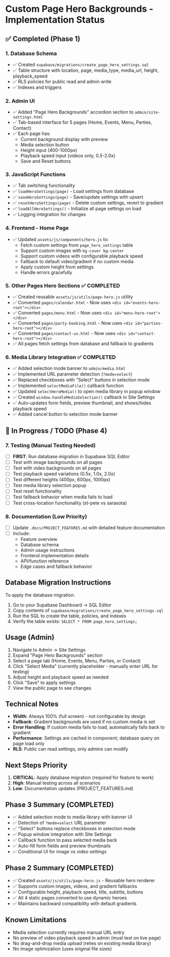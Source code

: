 # Custom Page Hero Backgrounds - Implementation Status

## ✅ Completed (Phase 1)

### 1. Database Schema
- ✅ Created `supabase/migrations/create_page_hero_settings.sql`
- ✅ Table structure with location, page, media_type, media_url, height, playback_speed
- ✅ RLS policies for public read and admin write
- ✅ Indexes and triggers

### 2. Admin UI  
- ✅ Added "Page Hero Backgrounds" accordion section to `admin/site-settings.html`
- ✅ Tab-based interface for 5 pages (Home, Events, Menu, Parties, Contact)
- ✅ Each page has:
  - Current background display with preview
  - Media selection button
  - Height input (400-1000px)
  - Playback speed input (videos only, 0.5-2.0x)
  - Save and Reset buttons

### 3. JavaScript Functions
- ✅ Tab switching functionality
- ✅ `loadHeroSettings(page)` - Load settings from database
- ✅ `saveHeroSettings(page)` - Save/update settings with upsert
- ✅ `resetHeroSettings(page)` - Delete custom settings, revert to gradient
- ✅ `loadAllHeroSettings()` - Initialize all page settings on load
- ✅ Logging integration for changes

### 4. Frontend - Home Page
- ✅ Updated `assets/js/components/hero.js` to:
  - Fetch custom settings from `page_hero_settings` table
  - Support custom images with `bg-cover bg-center`
  - Support custom videos with configurable playback speed
  - Fallback to default video/gradient if no custom media
  - Apply custom height from settings
  - Handle errors gracefully

### 5. Other Pages Hero Sections ✅ COMPLETED
- ✅ Created reusable `assets/js/utils/page-hero.js` utility
- ✅ Converted `pages/calendar.html` - Now uses `<div id="events-hero-root"></div>`
- ✅ Converted `pages/menu.html` - Now uses `<div id="menu-hero-root"></div>`
- ✅ Converted `pages/party-booking.html` - Now uses `<div id="parties-hero-root"></div>`
- ✅ Converted `pages/contact-us.html` - Now uses `<div id="contact-hero-root"></div>`
- ✅ All pages fetch settings from database and fallback to gradients

### 6. Media Library Integration ✅ COMPLETED
- ✅ Added selection mode banner to `admin/media.html`
- ✅ Implemented URL parameter detection (`?mode=select`)
- ✅ Replaced checkboxes with "Select" buttons in selection mode
- ✅ Implemented `selectMediaFile()` callback function
- ✅ Updated `selectHeroMedia()` to open media library in popup window
- ✅ Created `window.handleMediaSelection()` callback in Site Settings
- ✅ Auto-updates form fields, preview thumbnail, and shows/hides playback speed
- ✅ Added cancel button to selection mode banner

## 🔄 In Progress / TODO (Phase 4)

### 7. Testing (Manual Testing Needed)
- [ ] **FIRST**: Run database migration in Supabase SQL Editor
- [ ] Test with image backgrounds on all pages
- [ ] Test with video backgrounds on all pages
- [ ] Test playback speed variations (0.5x, 1.0x, 2.0x)
- [ ] Test different heights (400px, 600px, 1000px)
- [ ] Test media library selection popup
- [ ] Test reset functionality
- [ ] Test fallback behavior when media fails to load
- [ ] Test cross-location functionality (st-pete vs sarasota)

### 8. Documentation (Low Priority)
- [ ] Update `.docs/PROJECT_FEATURES.md` with detailed feature documentation
- [ ] Include:
  - Feature overview
  - Database schema
  - Admin usage instructions
  - Frontend implementation details
  - API/function reference
  - Edge cases and fallback behavior

## Database Migration Instructions

To apply the database migration:

1. Go to your Supabase Dashboard → SQL Editor
2. Copy contents of `supabase/migrations/create_page_hero_settings.sql`
3. Run the SQL to create the table, policies, and indexes
4. Verify the table exists: `SELECT * FROM page_hero_settings;`

## Usage (Admin)

1. Navigate to Admin → Site Settings
2. Expand "Page Hero Backgrounds" section
3. Select a page tab (Home, Events, Menu, Parties, or Contact)
4. Click "Select Media" (currently placeholder - manually enter URL for testing)
5. Adjust height and playback speed as needed
6. Click "Save" to apply settings
7. View the public page to see changes

## Technical Notes

- **Width**: Always 100% (full screen) - not configurable by design
- **Fallback**: Gradient backgrounds are used if no custom media is set
- **Error Handling**: If custom media fails to load, automatically falls back to gradient
- **Performance**: Settings are cached in component; database query on page load only
- **RLS**: Public can read settings, only admins can modify

## Next Steps Priority

1. **CRITICAL**: Apply database migration (required for feature to work)
2. **High**: Manual testing across all scenarios
3. **Low**: Documentation updates (PROJECT_FEATURES.md)

## Phase 3 Summary (COMPLETED)

- ✅ Added selection mode to media library with banner UI
- ✅ Detection of `?mode=select` URL parameter
- ✅ "Select" buttons replace checkboxes in selection mode
- ✅ Popup window integration with Site Settings
- ✅ Callback function to pass selected media back
- ✅ Auto-fill form fields and preview thumbnails
- ✅ Conditional UI for image vs video settings

## Phase 2 Summary (COMPLETED)

- ✅ Created `assets/js/utils/page-hero.js` - Reusable hero renderer
- ✅ Supports custom images, videos, and gradient fallbacks
- ✅ Configurable height, playback speed, title, subtitle, buttons
- ✅ All 4 static pages converted to use dynamic heroes
- ✅ Maintains backward compatibility with default gradients

## Known Limitations

- Media selection currently requires manual URL entry
- No preview of video playback speed in admin (must test on live page)
- No drag-and-drop media upload (relies on existing media library)
- No image optimization (uses original file sizes)

